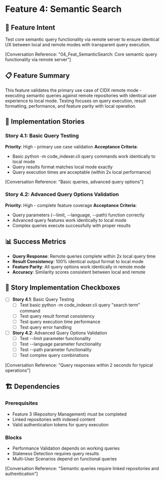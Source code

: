 # Feature 4: Semantic Search

## 🎯 **Feature Intent**

Test core semantic query functionality via remote server to ensure identical UX between local and remote modes with transparent query execution.

[Conversation Reference: "04_Feat_SemanticSearch: Core semantic query functionality via remote server"]

## 📋 **Feature Summary**

This feature validates the primary use case of CIDX remote mode - executing semantic queries against remote repositories with identical user experience to local mode. Testing focuses on query execution, result formatting, performance, and feature parity with local operation.

## 🔧 **Implementation Stories**

### Story 4.1: Basic Query Testing
**Priority**: High - primary use case validation
**Acceptance Criteria**:
- Basic python -m code_indexer.cli query commands work identically to local mode
- Query results format matches local mode exactly
- Query execution times are acceptable (within 2x local performance)

[Conversation Reference: "Basic queries, advanced query options"]

### Story 4.2: Advanced Query Options Validation
**Priority**: High - complete feature coverage
**Acceptance Criteria**:
- Query parameters (--limit, --language, --path) function correctly
- Advanced query features work identically to local mode
- Complex queries execute successfully with proper results

## 📊 **Success Metrics**

- **Query Response**: Remote queries complete within 2x local query time
- **Result Consistency**: 100% identical output format to local mode
- **Feature Parity**: All query options work identically in remote mode
- **Accuracy**: Similarity scores consistent between local and remote

## 🎯 **Story Implementation Checkboxes**

- [ ] **Story 4.1**: Basic Query Testing
  - [ ] Test basic python -m code_indexer.cli query "search term" command
  - [ ] Test query result format consistency
  - [ ] Test query execution time performance
  - [ ] Test query error handling

- [ ] **Story 4.2**: Advanced Query Options Validation
  - [ ] Test --limit parameter functionality
  - [ ] Test --language parameter functionality
  - [ ] Test --path parameter functionality
  - [ ] Test complex query combinations

[Conversation Reference: "Query responses within 2 seconds for typical operations"]

## 🏗️ **Dependencies**

### Prerequisites
- Feature 3 (Repository Management) must be completed
- Linked repositories with indexed content
- Valid authentication tokens for query execution

### Blocks
- Performance Validation depends on working queries
- Staleness Detection requires query results
- Multi-User Scenarios depend on functional queries

[Conversation Reference: "Semantic queries require linked repositories and authentication"]
